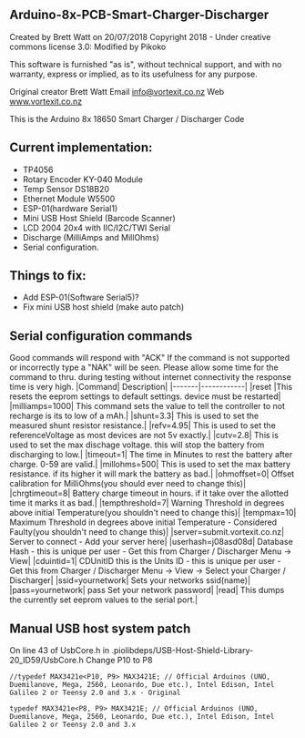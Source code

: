 Arduino-8x-PCB-Smart-Charger-Discharger
---------------------------------------------------------------------------
Created by Brett Watt on 20/07/2018
Copyright 2018 - Under creative commons license 3.0:
Modified by Pikoko

This software is furnished "as is", without technical support, and with no
warranty, express or implied, as to its usefulness for any purpose.

Original creator Brett Watt
Email info@vortexit.co.nz
Web www.vortexit.co.nz

This is the Arduino 8x 18650 Smart Charger / Discharger Code

## Current implementation:
- TP4056
- Rotary Encoder KY-040 Module
- Temp Sensor DS18B20
- Ethernet Module W5500
- ESP-01(hardware Serial1)
- Mini USB Host Shield (Barcode Scanner)
- LCD 2004 20x4 with IIC/I2C/TWI Serial
- Discharge (MilliAmps and MillOhms)
- Serial configuration.

## Things to fix:
- Add ESP-01(Software Serial5)?
- Fix mini USB host shield (make auto patch)

## Serial configuration commands
Good commands will respond with "ACK"
If the command is not supported or incorrectly type a "NAK" will be seen.
Please allow some time for the command to thru. during testing without internet connectivity the response time is very high.
|Command| Description|
|-------|------------|
|reset  |This resets the eeprom settings to default settings. device must be restarted|
|milliamps=1000|   This command sets the value to tell the controller to not recharge is its to low of a mAh.|
|shunt=3.3|   This is used to set the measured shunt resistor resistance.|
|refv=4.95|        This is used to set the referenceVoltage as most devices are not 5v exactly.|
|cutv=2.8|  This is used to set the max dischage voltage. this will stop the battery from discharging to low.|
|timeout=1| The time in Minutes to rest the battery after charge. 0-59 are valid.|
|millohms=500| This is used to set the max battery resistance. if its higher it will mark the battery as bad.|
|ohmoffset=0| Offset calibration for MilliOhms(you should ever need to change this)|
|chrgtimeout=8| Battery charge timeout in hours. if it take over the allotted time it marks it as bad.|
|tempthreshold=7| Warning Threshold in degrees above initial Temperature(you shouldn't need to change this)|
|tempmax=10| Maximum Threshold in degrees above initial Temperature - Considered Faulty(you shouldn't need to change this)|
|server=submit.vortexit.co.nz| Server to connect - Add your server here|
|userhash=j08asd08d| Database Hash - this is unique per user - Get this from Charger / Discharger Menu -> View|
|cduintid=1| CDUnitID this is the Units ID - this is unique per user - Get this from Charger / Discharger Menu -> View -> Select your Charger / Discharger|
|ssid=yournetwork| Sets your networks ssid(name)|
|pass=yournetwork| pass Set your network password|
|read| This dumps the currently set eeprom values to the serial port.|



## Manual USB host system patch


On line 43 of UsbCore.h in .piolibdeps/USB-Host-Shield-Library-20_ID59/UsbCore.h
Change  P10 to P8
```
//typedef MAX3421e<P10, P9> MAX3421E; // Official Arduinos (UNO, Duemilanove, Mega, 2560, Leonardo, Due etc.), Intel Edison, Intel Galileo 2 or Teensy 2.0 and 3.x - Original

typedef MAX3421e<P8, P9> MAX3421E; // Official Arduinos (UNO, Duemilanove, Mega, 2560, Leonardo, Due etc.), Intel Edison, Intel Galileo 2 or Teensy 2.0 and 3.x
```
